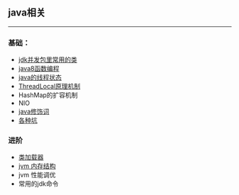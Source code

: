 ## java相关

---

### 基础：
* 	[jdk并发包里常用的类](concurrent-class.md)
* 	[java8函数编程](java8-stream.md)
* 	[java的线程状态](java的线程状态.md)
* 	[ThreadLocal原理机制](ThreadLocal原理机制.md)
* 	HashMap的扩容机制
* 	NIO
* 	[java修饰词](java修饰词.md)
* 	[各种坑](各种坑.md)


### 进阶

* 	[类加载器](类加载器.md)
*  	[jvm 内存结构](jvm内存结构.md)
*  	jvm 性能调优
* 	常用的jdk命令
